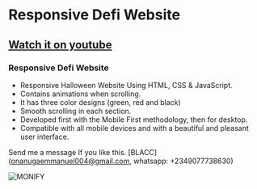 # Responsive Defi Website 
## [Watch it on youtube](https://youtu.be/lgo1CEPZoxg)
### Responsive Defi Website 

- Responsive Halloween Website Using HTML, CSS & JavaScript.
- Contains animations when scrolling.
- It has three color designs (green, red and black)
- Smooth scrolling in each section.
- Developed first with the Mobile First methodology, then for desktop.
- Compatible with all mobile devices and with a beautiful and pleasant user interface.

Send me a message If you like this. [BLACC](onanugaemmanuel004@gmail.com, whatsapp: +2349077738630)

![MONIFY](/preview.png)
